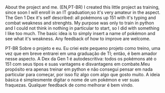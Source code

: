 About the project and me. (EN,PT-BR)
I created this little project as training, since soon I will enroll in an IT graduation;so it's very amateur in the aspect. The Gen 1 Dex it's self described: all pokémons up 151 with it's typing and combat weakness and strenghts. My purpose was only to train in python and I could not think in nothing in particular to start, so I did with something I like too much. The basic idea is to simply insert a name of pokémon and see what it's weakness. Any feedback of how to improve are welcome.

PT-BR
Sobre o projeto e eu.
Eu criei este pequeno projeto como treino, uma vez que em breve entrarei em uma graduação de TI; então, é bem amador nesse aspecto. A Dex da Gen 1 é autodescritiva: todos os pokémons até o 151 com seus tipos e suas vantagens e disvantagens em combate.Meu propósito era apenas treinar em python e não consegui pensar em nada particular para começar, por isso fiz algo com algo que gosto muito. A ideia básica é simplesmente digitar o nome de um pokémon e ver suas fraquezas. Qualquer feedback de como melhorar é bem vindo.
